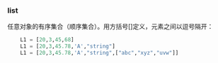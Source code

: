 
### list
 任意对象的有序集合（顺序集合）。用方括号[]定义，元素之间以逗号隔开：
 ```python
     L1 = [20,3,45,68]
     L1 = [20,3,45.78,'A',"string"]
     L1 = [20,3,45.78,'A',"string",["abc","xyz","uvw"]]
 ```
